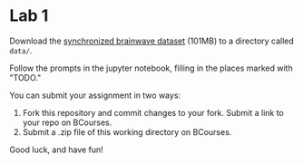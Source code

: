 
# Lab 1

Download the [synchronized brainwave dataset](http://people.ischool.berkeley.edu/~nick/synchronized-eeg.csv) (101MB) to a directory called `data/`.

Follow the prompts in the jupyter notebook, filling in the places marked with "TODO."

You can submit your assignment in two ways:
1. Fork this repository and commit changes to your fork. Submit a link to your repo on BCourses.
2. Submit a .zip file of this working directory on BCourses.

Good luck, and have fun!
